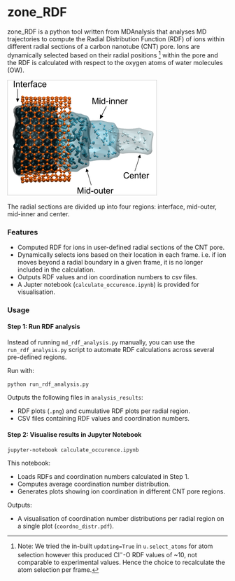 # zone_RDF

zone_RDF is a python tool written from MDAnalysis that analyses MD trajectories to compute the Radial Distribution Function (RDF) of ions within different radial sections of a carbon nanotube (CNT) pore. Ions are dynamically selected based on their radial positions [^1] within the pore and the RDF is calculated with respect to the oxygen atoms of water molecules (OW).

![CNT pore divided into radial sections](./Fig5A_only.png)

The radial sections are divided up into four regions: interface, mid-outer, mid-inner and center. 

### Features 
- Computed RDF for ions in user-defined radial sections of the CNT pore.
- Dynamically selects ions based on their location in each frame. i.e. if ion moves beyond a radial boundary in a given frame, it is no longer included in the calculation.
- Outputs RDF values and ion coordination numbers to csv files. 
- A Jupter notebook (`calculate_occurence.ipynb`) is provided for visualisation.

### Usage
#### Step 1: Run RDF analysis
Instead of running `md_rdf_analysis.py` manually, you can use the `run_rdf_analysis.py` script to automate RDF calculations across several pre-defined regions.

Run with:
```
python run_rdf_analysis.py
```
Outputs the following files in `analysis_results`:
- RDF plots (`.png`) and cumulative RDF plots per radial region.
- CSV files containing RDF values and coordination numbers.

#### Step 2: Visualise results in Jupyter Notebook
```
jupyter-notebook calculate_occurence.ipynb
```
This notebook:
- Loads RDFs and coordination numbers calculated in Step 1.
- Computes average coordination number distribution.
- Generates plots showing ion coordination in different CNT pore regions.

Outputs:
- A visualisation of coordination number distributions per radial region on a single plot (`coordno_distr.pdf`).


[^1]: Note: We tried the in-built `updating=True` in `u.select_atoms` for atom selection however this produced Cl$^-$-O RDF values of ~10, not comparable to experimental values. Hence the choice to recalculate the atom selection per frame. 



